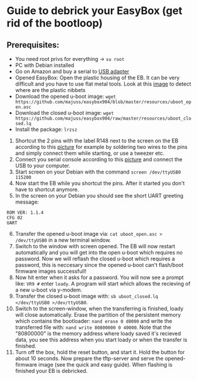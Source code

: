 # Guide to debrick your EasyBox (get rid of the bootloop)

## Prerequisites:
- You need root privs for everything -> `su root`
- PC with Debian installed
- Go on Amazon and buy a serial to [USB adapter](https://www.amazon.de/SODIAL-USB-TTL-Konverter-Modul-eingebautem-CP2102/dp/B008RF73CS/)
- Opened EasyBox: Open the plastic housing of the EB. It can be very difficult and you have to use flat metal tools. Look at this [image](http://www0.xup.in/exec/ximg.php?fid=50621562) to detect where are the plastic nibbets
- Download the opened u-boot image: `wget https://github.com/majuss/easybox904/blob/master/resources/uboot_open.asc`
- Download the closed u-boot image: `wget https://github.com/majuss/easybox904/raw/master/resources/uboot_closed.lq`
- Install the package: `lrzsz`

1. Shortcut the 2 pins with the label R148 next to the screen on the EB according to this [picture](https://wiki.openwrt.org/_media/media/arcadyan/eb904xdsl_pcb_r148_uart.jpg?w=500&tok=318f3d) for example by soldering two wires to the pins and simply connect them while starting, or use a tweezer etc.
2. Connect you serial console according to this [picture](https://github.com/majuss/easybox904/blob/master/resources/serial.JPG) and connect the USB to your computer.
3. Start screen on your Debian with the command `screen /dev/ttyUSB0 115200`
4. Now start the EB while you shortcut the pins. After it started you don't have to shortcut anymore.
5. In the screen on your Debian you should see the short UART greeting message:
```
ROM VER: 1.1.4
CFG 02
UART
```
6. Transfer the opened u-boot image via: `cat uboot_open.asc > /dev/ttyUSB0` in a new terminal window.
7. Switch to the window with screen opened. The EB will now restart automatically and you will get into the open u-boot which requires no password. Now we will reflash the closed u-boot which requires a password, this is neccesary since the opened u-boot can't flash/boot firmware images successfull!
8. Now hit enter when it asks for a password. You will now see a prompt like: `VR9 #` enter `loady`. A program will start which allows the recieving of a new u-boot via y-modem.
9. Transfer the closed u-boot image with: `sb uboot_closed.lq </dev/ttyUSB0 >/dev/ttyUSB0`.
10. Switch to the screen-window, when the transferring is finished, loady will close automatically. Erase the partition of the persistent memory which contains the bootloader: `nand erase 0 d0000` and write the transferred file with: `nand write 80800000 0 40000`. Note that the "80800000" is the memory address where loady saved it's recieved data, you see this address when you start loady or when the transfer is finished.
11. Turn off the box, hold the reset button, and start it. Hold the button for about 10 seconds. Now prepare the tftp-server and serve the opened-firmware image (see the quick and easy guide). When flashing is finished your EB is debricked.
